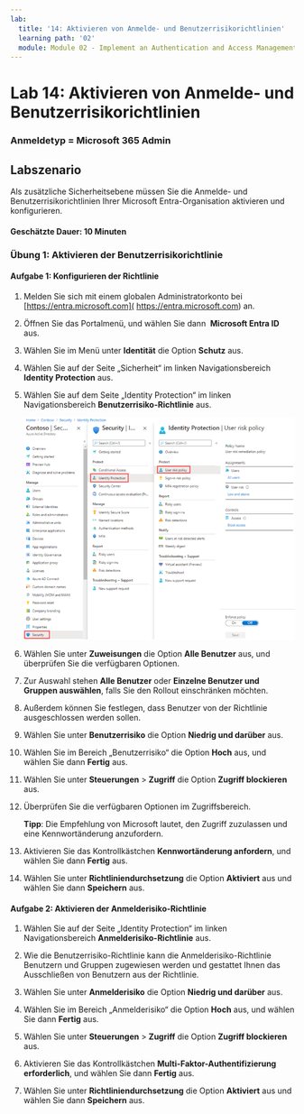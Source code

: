 ```yaml
---
lab:
  title: '14: Aktivieren von Anmelde- und Benutzerrisikorichtlinien'
  learning path: '02'
  module: Module 02 - Implement an Authentication and Access Management Solution
---
```


# Lab 14: Aktivieren von Anmelde- und Benutzerrisikorichtlinien

### Anmeldetyp = Microsoft 365 Admin

## Labszenario

Als zusätzliche Sicherheitsebene müssen Sie die Anmelde- und Benutzerrisikorichtlinien Ihrer Microsoft Entra-Organisation aktivieren und konfigurieren.

#### Geschätzte Dauer: 10 Minuten


### Übung 1: Aktivieren der Benutzerrisikorichtlinie

#### Aufgabe 1: Konfigurieren der Richtlinie

1. Melden Sie sich mit einem globalen Administratorkonto bei [https://entra.microsoft.com]( https://entra.microsoft.com) an.

2. Öffnen Sie das Portalmenü, und wählen Sie dann  **Microsoft Entra ID** aus.

3. Wählen Sie im Menü unter **Identität** die Option **Schutz** aus.

4. Wählen Sie auf der Seite „Sicherheit“ im linken Navigationsbereich **Identity Protection** aus.

5. Wählen Sie auf dem Seite „Identity Protection“ im linken Navigationsbereich **Benutzerrisiko-Richtlinie** aus.

    ![Screenshot der Seite „Benutzerrisiko-Richtlinie“ mit hervorgehobenem Auswahlpfad](./media/lp2-mod4-browse-to-identity-protection.png)

6. Wählen Sie unter **Zuweisungen** die Option **Alle Benutzer** aus, und überprüfen Sie die verfügbaren Optionen.

7. Zur Auswahl stehen **Alle Benutzer** oder **Einzelne Benutzer und Gruppen auswählen**, falls Sie den Rollout einschränken möchten.

8. Außerdem können Sie festlegen, dass Benutzer von der Richtlinie ausgeschlossen werden sollen.

9. Wählen Sie unter **Benutzerrisiko** die Option **Niedrig und darüber** aus.

10. Wählen Sie im Bereich „Benutzerrisiko“ die Option **Hoch** aus, und wählen Sie dann **Fertig** aus.

11. Wählen Sie unter **Steuerungen** > **Zugriff** die Option **Zugriff blockieren** aus.

12. Überprüfen Sie die verfügbaren Optionen im Zugriffsbereich.

    **Tipp**: Die Empfehlung von Microsoft lautet, den Zugriff zuzulassen und eine Kennwortänderung anzufordern.

13. Aktivieren Sie das Kontrollkästchen **Kennwortänderung anfordern**, und wählen Sie dann **Fertig** aus.

14. Wählen Sie unter **Richtliniendurchsetzung** die Option **Aktiviert** aus und wählen Sie dann **Speichern** aus.

#### Aufgabe 2: Aktivieren der Anmelderisiko-Richtlinie

1. Wählen Sie auf der Seite „Identity Protection“ im linken Navigationsbereich **Anmelderisiko-Richtlinie** aus.

2. Wie die Benutzerrisiko-Richtlinie kann die Anmelderisiko-Richtlinie Benutzern und Gruppen zugewiesen werden und gestattet Ihnen das Ausschließen von Benutzern aus der Richtlinie.

3. Wählen Sie unter **Anmelderisiko** die Option **Niedrig und darüber** aus.

4. Wählen Sie im Bereich „Anmelderisiko“ die Option **Hoch** aus, und wählen Sie dann **Fertig** aus.

5. Wählen Sie unter **Steuerungen** > **Zugriff** die Option **Zugriff blockieren** aus.

6. Aktivieren Sie das Kontrollkästchen **Multi-Faktor-Authentifizierung erforderlich**, und wählen Sie dann **Fertig** aus.

7. Wählen Sie unter **Richtliniendurchsetzung** die Option **Aktiviert** aus und wählen Sie dann **Speichern** aus.
